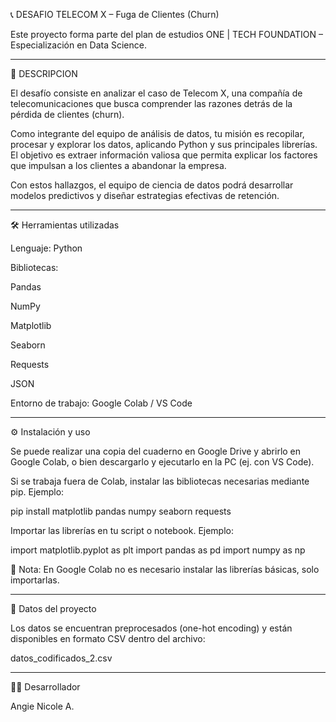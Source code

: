 📞 DESAFIO TELECOM X – Fuga de Clientes (Churn)

Este proyecto forma parte del plan de estudios ONE | TECH FOUNDATION – Especialización en Data Science.

----------------------------------------------------------------------------------------------------------------------------------------------------------------------
📌 DESCRIPCION

El desafío consiste en analizar el caso de Telecom X, una compañía de telecomunicaciones que busca comprender las razones detrás de la pérdida de clientes (churn).

Como integrante del equipo de análisis de datos, tu misión es recopilar, procesar y explorar los datos, aplicando Python y sus principales librerías. El objetivo es extraer información valiosa que permita explicar los factores que impulsan a los clientes a abandonar la empresa.

Con estos hallazgos, el equipo de ciencia de datos podrá desarrollar modelos predictivos y diseñar estrategias efectivas de retención.

--------------------------------------------------------------------------------------------------------------------------------------------------------------------------
🛠️ Herramientas utilizadas

Lenguaje: Python

Bibliotecas:

Pandas

NumPy

Matplotlib

Seaborn

Requests

JSON

Entorno de trabajo: Google Colab / VS Code

------------------------------------------------------------------------------------------------------------------------------------------------------------------------
⚙️ Instalación y uso

Se puede realizar una copia del cuaderno en Google Drive y abrirlo en Google Colab, o bien descargarlo y ejecutarlo en la PC (ej. con VS Code).

Si se trabaja fuera de Colab, instalar las bibliotecas necesarias mediante pip. Ejemplo:

pip install matplotlib pandas numpy seaborn requests


Importar las librerías en tu script o notebook. Ejemplo:

import matplotlib.pyplot as plt
import pandas as pd
import numpy as np


🔹 Nota: En Google Colab no es necesario instalar las librerías básicas, solo importarlas.

-------------------------------------------------------------------------------------------------------------------------------------------------------------------------
📂 Datos del proyecto

Los datos se encuentran preprocesados (one-hot encoding) y están disponibles en formato CSV dentro del archivo:

datos_codificados_2.csv

----------------------------------------------------------------------------------------------------------------------------------------------------------------------------
👨‍💻 Desarrollador

Angie Nicole A.
